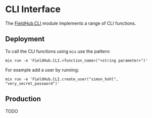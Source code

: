 # CLI Interface

The [FieldHub.CLI](lib/field_hub/cli.ex) module implements a range of CLI functions.

## Deployment

To call the CLI functions using `mix` use the pattern:

```
mix run -e 'FieldHub.CLI.<function_name>("<string parameter>")'
```

For example add a user by running:
```
mix run -e 'FieldHub.CLI.create_user("simon_hohl", "very_secret_password")'
```

## Production

TODO